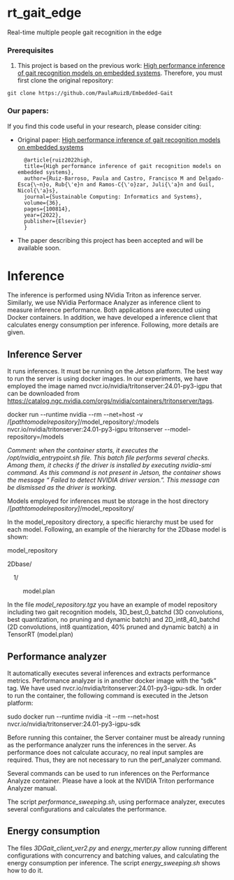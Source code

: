 # rt_gait_edge

Real-time multiple people gait recognition in the edge

### Prerequisites
1. This project is based on the previous work: [High performance inference of gait recognition models on embedded systems](https://www.sciencedirect.com/science/article/pii/S2210537922001457). Therefore, you must first clone the original repository:
```
git clone https://github.com/PaulaRuizB/Embedded-Gait
```


### Our papers: 

If you find this code useful in your research, please consider citing:

* Original paper: [High performance inference of gait recognition models on embedded systems](https://www.sciencedirect.com/science/article/pii/S2210537922001457)


        @article{ruiz2022high,
        title={High performance inference of gait recognition models on embedded systems},
        author={Ruiz-Barroso, Paula and Castro, Francisco M and Delgado-Esca{\~n}o, Rub{\'e}n and Ramos-C{\'o}zar, Juli{\'a}n and Guil, Nicol{\'a}s},
        journal={Sustainable Computing: Informatics and Systems},
        volume={36},
        pages={100814},
        year={2022},
        publisher={Elsevier}
        }

  
* The paper describing this project has been accepted and will be available soon.

# Inference 

The inference is performed using NVidia Triton as inference server. Similarly, we use NVidia Performace Analyzer as inference client to measure inference performance. Both applications are executed using Docker containers. In addition, we have developed a inference client that calculates energy consumption per inference. Following, more details are given.

## Inference Server
It runs inferences. It must be running on the Jetson platform. The best way to run the server is using docker images. In our experiments,  we have employed the image named  nvcr.io/nvidia/tritonserver:24.01-py3-igpu that can be downloaded from <https://catalog.ngc.nvidia.com/orgs/nvidia/containers/tritonserver/tags>.

docker run --runtime nvidia --rm --net=host -v /[*pathtomodelrepository]*/model\_repository/:/models nvcr.io/nvidia/tritonserver:24.01-py3-igpu tritonserver --model-repository=/models

_Comment: when the container starts, it executes the /opt/nvidia\_entrypoint.sh file. This batch file performs several checks. Among them, it checks if the driver is installed by executing nvidia-smi command. As this command is not present in Jetson, the container shows the message  “ Failed to detect NVIDIA driver version.”. This message can be dismissed as the driver is working._

Models employed for inferences must be storage in the host directory /[*pathtomodelrepository]*/model\_repository/ 

In the model\_repository directory, a specific hierarchy must be used for each model. Following, an example of the hierarchy for the 2Dbase model is shown:

model\_repository

2Dbase/

`  `1/

`     `model.plan

In the file *model_repository.tgz* you have an example of model repository including two gait recognition models, 3D_best_0_batchd (3D convolutions, best quantization, no pruning and dynamic batch) and 2D_int8_40_batchd (2D convolutions, int8 quantization, 40% pruned and dynamic batch) a in TensorRT (model.plan)

## Performance analyzer

It automatically executes several inferences and extracts performance metrics. Performance analyzer is in another docker image with the “sdk” tag. We have used nvcr.io/nvidia/tritonserver:24.01-py3-igpu-sdk. In order to run the container, the following command is executed in the Jetson platform:

sudo docker run --runtime nvidia -it --rm --net=host nvcr.io/nvidia/tritonserver:24.01-py3-igpu-sdk

Before running this container, the Server container must be already running as the performance analyzer runs the inferences in the server. As performance does not calculate accuracy, no real input samples are required. Thus, they are not necessary to run the perf\_analyzer command. 

Several commands can be used to run inferences on the Performance Analyze container. Please have a look at the NVIDIA Triton performance Analyzer manual.

The script *performance_sweeping.sh*, using performace analyzer, executes several configurations and calculates the performance. 

## Energy consumption

The files *3DGait_client_ver2.py* and *energy_merter.py* allow running different configurations with concurrency and batching values, and calculating the energy consumption per inference. The script *energy_sweeping.sh* shows how to do it. 

